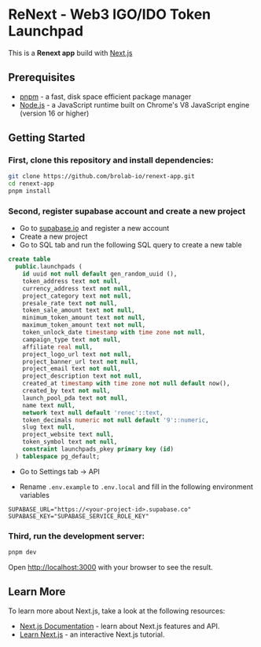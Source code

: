 # ReNext - Web3 IGO/IDO Token Launchpad

This is a **Renext app** build with [Next.js](https://nextjs.org/)

## Prerequisites

- [pnpm](https://pnpm.io/) - a fast, disk space efficient package manager
- [Node.js](https://nodejs.org/en/) - a JavaScript runtime built on Chrome's V8 JavaScript engine (version 16 or higher)

## Getting Started

### First, clone this repository and install dependencies:

```bash
git clone https://github.com/brolab-io/renext-app.git
cd renext-app
pnpm install
```

### Second, register supabase account and create a new project

- Go to [supabase.io](https://supabase.io/) and register a new account
- Create a new project
- Go to SQL tab and run the following SQL query to create a new table

```sql
create table
  public.launchpads (
    id uuid not null default gen_random_uuid (),
    token_address text not null,
    currency_address text not null,
    project_category text not null,
    presale_rate text not null,
    token_sale_amount text not null,
    minimum_token_amount text not null,
    maximum_token_amount text not null,
    token_unlock_date timestamp with time zone not null,
    campaign_type text not null,
    affiliate real null,
    project_logo_url text not null,
    project_banner_url text not null,
    project_email text not null,
    project_description text not null,
    created_at timestamp with time zone not null default now(),
    created_by text not null,
    launch_pool_pda text not null,
    name text null,
    network text null default 'renec'::text,
    token_decimals numeric not null default '9'::numeric,
    slug text null,
    project_website text null,
    token_symbol text not null,
    constraint launchpads_pkey primary key (id)
  ) tablespace pg_default;
```

- Go to Settings tab -> API

- Rename `.env.example` to `.env.local` and fill in the following environment variables

```
SUPABASE_URL="https://<your-project-id>.supabase.co"
SUPABASE_KEY="SUPABASE_SERVICE_ROLE_KEY"
```

### Third, run the development server:

```bash
pnpm dev
```

Open [http://localhost:3000](http://localhost:3000) with your browser to see the result.

## Learn More

To learn more about Next.js, take a look at the following resources:

- [Next.js Documentation](https://nextjs.org/docs) - learn about Next.js features and API.
- [Learn Next.js](https://nextjs.org/learn) - an interactive Next.js tutorial.
